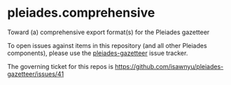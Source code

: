 # pleiades.comprehensive
Toward (a) comprehensive export format(s) for the Pleiades gazetteer

To open issues against items in this repository (and all other Pleiades components), please use the [pleiades-gazetteer](https://github.com/isawnyu/pleiades-gazetteer) issue tracker.

The governing ticket for this repos is https://github.com/isawnyu/pleiades-gazetteer/issues/41
